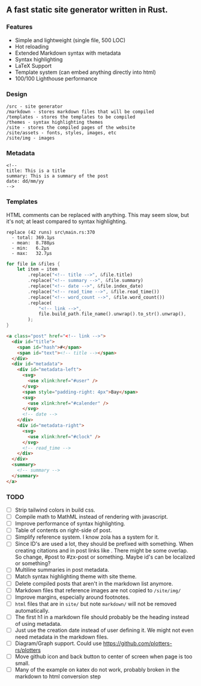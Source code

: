 ## A fast static site generator written in Rust.

### Features

- Simple and lightweight (single file, 500 LOC)
- Hot reloading
- Extended Markdown syntax with metadata
- Syntax highlighting
- LaTeX Support
- Template system (can embed anything directly into html)
- 100/100 Lighthouse performance

### Design

```
/src - site generator
/markdown - stores markdown files that will be compiled
/templates - stores the templates to be compiled
/themes - syntax highlighting themes
/site - stores the compiled pages of the website
/site/assets - fonts, styles, images, etc
/site/img - images
```

### Metadata

```
<!--
title: This is a title
summary: This is a summary of the post
date: dd/mm/yy
-->
```

### Templates

HTML comments can be replaced with anything.
This may seem slow, but it's not; at least compared to syntax highlighting.

```
replace (42 runs) src\main.rs:370
  - total: 369.1µs
  - mean:  8.788µs
  - min:   6.2µs
  - max:   32.7µs
```

```rs
for file in &files {
    let item = item
        .replace("<!-- title -->", &file.title)
        .replace("<!-- summary -->", &file.summary)
        .replace("<!-- date -->", &file.index_date)
        .replace("<!-- read_time -->", &file.read_time())
        .replace("<!-- word_count -->", &file.word_count())
        .replace(
            "<!-- link -->",
            file.build_path.file_name().unwrap().to_str().unwrap(),
        );
}
```

```html
<a class="post" href="<!-- link -->">
  <div id="title">
    <span id="hash">#</span>
    <span id="text"><!-- title --></span>
  </div>
  <div id="metadata">
    <div id="metadata-left">
      <svg>
        <use xlink:href="#user" />
      </svg>
      <span style="padding-right: 4px">Bay</span>
      <svg>
        <use xlink:href="#calender" />
      </svg>
      <!-- date -->
    </div>
    <div id="metadata-right">
      <svg>
        <use xlink:href="#clock" />
      </svg>
      <!-- read_time -->
    </div>
  </div>
  <summary>
    <!-- summary -->
  </summary>
</a>
```

### TODO

- [ ] Strip tailwind colors in build css.
- [ ] Compile math to MathML instead of rendering with javascript.
- [ ] Improve performance of syntax highlighting.
- [ ] Table of contents on right-side of post.
- [ ] Simplify reference system. I know zola has a system for it.
- [ ] Since ID's are used a lot, they should be prefixed with something. When creating citations and in post links like [](#blog). There might be some overlap. So change, #post to #zx-post or something. Maybe id's can be localized or something?
- [ ] Multiline summaries in post metadata.
- [ ] Match syntax highlighting theme with site theme.
- [ ] Delete compiled posts that aren't in the markdown list anymore.
- [ ] Markdown files that reference images are not copied to `/site/img/`
- [ ] Improve margins, especially around footnotes.
- [ ] `html` files that are in `site/` but note `markdown/` will not be removed automatically.
- [ ] The first h1 in a markdown file should probably be the heading instead of using metadata.
- [ ] Just use the creation date instead of user defining it. We might not even need metadata in the markdown files.
- [ ] Diagram/Graph support. Could use https://github.com/plotters-rs/plotters
- [ ] Move github icon and back button to center of screen when page is too small.
- [ ] Many of the example on katex do not work, probably broken in the markdown to html conversion step
